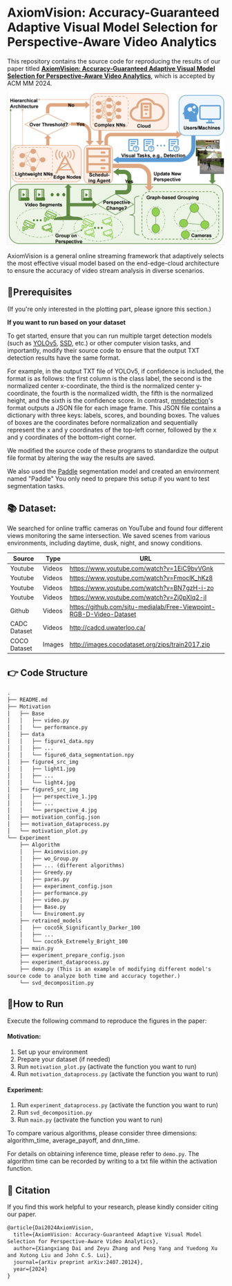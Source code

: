 # AxiomVision: Accuracy-Guaranteed Adaptive Visual Model Selection for Perspective-Aware Video Analytics

This repository contains the source code for reproducing the results of our paper titled [**AxiomVision: Accuracy-Guaranteed Adaptive Visual Model Selection for Perspective-Aware Video Analytics**](https://arxiv.org/abs/2407.20124), which is accepted by ACM MM 2024.

![](design.png)

AxiomVision is a general online streaming framework that adaptively selects the most effective visual model based on the end-edge-cloud architecture to ensure the accuracy of video stream analysis in diverse scenarios.

## 🔧Prerequisites

(If you're only interested in the plotting part, please ignore this section.)

**If you want to run based on your dataset**

To get started, ensure that you can run multiple target detection models (such as [YOLOv5](https://github.com/ultralytics/yolov5), [SSD](https://github.com/lufficc/SSD), etc.) or other computer vision tasks, and importantly, modify their source code to ensure that the output TXT detection results have the same format.

For example, in the output TXT file of YOLOv5, if confidence is included, the format is as follows: the first column is the class label, the second is the normalized center x-coordinate, the third is the normalized center y-coordinate, the fourth is the normalized width, the fifth is the normalized height, and the sixth is the confidence score.  In contrast, [mmdetection](https://github.com/open-mmlab/mmdetection)'s format outputs a JSON file for each image frame. This JSON file contains a dictionary with three keys: labels, scores, and bounding boxes. The values of boxes are the coordinates before normalization and sequentially represent the x and y coordinates of the top-left corner, followed by the x and y coordinates of the bottom-right corner.

We modified the source code of these programs to standardize the output file format by altering the way the results are saved. 


We also used the [Paddle](https://github.com/PaddlePaddle/PaddleSeg) segmentation model and created an environment named "Paddle" You only need to prepare this setup if you want to test segmentation tasks.

## 📚 Dataset: 
We searched for online traffic cameras on YouTube and found four different views monitoring the same intersection. We saved scenes from various environments, including daytime, dusk, night, and snowy conditions.



|  Source  | Type    | URL                                                         |
|---------|---------|-------------------------------------------------------------|
| Youtube | Videos | https://www.youtube.com/watch?v=1EiC9bvVGnk |
| Youtube | Videos | https://www.youtube.com/watch?v=FmoclK_hKz8 |
| Youtube | Videos | https://www.youtube.com/watch?v=BN7gzH-i-zo |
| Youtube | Videos | https://www.youtube.com/watch?v=Zj0pXlq2-jI |
| Github | Videos | https://github.com/sjtu-medialab/Free-Viewpoint-RGB-D-Video-Dataset |
| CADC  Dataset |   Videos  | http://cadcd.uwaterloo.ca/ |
| COCO Dataset | Images  | http://images.cocodataset.org/zips/train2017.zip |


## 👉 Code Structure

```
.
├── README.md
├── Motivation
│   ├── Base
│   │   ├── video.py
│   │   └── performance.py
│   ├── data
│   │   ├── figure1_data.npy
│   │   ├── ...
│   │   └── figure6_data_segmentation.npy
│   ├── figure4_src_img
│   │   ├── light1.jpg
│   │   ├── ...
│   │   └── light4.jpg
│   ├── figure5_src_img
│   │   ├── perspective_1.jpg
│   │   ├── ...
│   │   └── perspective_4.jpg
│   ├── motivation_config.json
│   ├── motivation_dataprocess.py
│   └── motivation_plot.py
└── Experiment
    ├── Algorithm
    │   ├── Axiomvision.py
    │   ├── wo_Group.py
    │   ├── ... (different algorithms)
    │   ├── Greedy.py
    │   ├── paras.py
    │   ├── experiment_config.json
    │   ├── performance.py
    │   ├── video.py
    │   ├── Base.py
    │   └── Enviroment.py
    ├── retrained_models
    │   ├── coco5k_Significantly_Darker_100
    │   ├── ...
    │   └── coco5k_Extremely_Bright_100
    ├── main.py
    ├── experiment_prepare_config.json
    ├── experiment_dataprocess.py
    ├── demo.py (This is an example of modifying different model's source code to analyze both time and accuracy together.)
    └── svd_decomposition.py

```

## 🚀How to Run

Execute the following command to reproduce the figures in the paper:

####  Motivation:

1. Set up your environment
2. Prepare your dataset (if needed)
3. Run `motivation_plot.py` (activate the function you want to run)
4. Run `motivation_dataprocess.py` (activate the function you want to run)


####  Experiment:

1. Run `experiment_dataprocess.py` (activate the function you want to run)
2. Run `svd_decomposition.py`
3. Run `main.py` (activate the function you want to run)

To compare various algorithms, please consider three dimensions: algorithm_time, average_payoff, and dnn_time.

For details on obtaining inference time, please refer to `demo.py`. The algorithm time can be recorded by writing to a txt file within the activation function.

## 🌟 Citation

If you find this work helpful to your research, please kindly consider citing our paper.

```
@article{Dai2024AxiomVision,
  title={AxiomVision: Accuracy-Guaranteed Adaptive Visual Model Selection for Perspective-Aware Video Analytics},
  author={Xiangxiang Dai and Zeyu Zhang and Peng Yang and Yuedong Xu and Xutong Liu and John C.S. Lui},
  journal={arXiv preprint arXiv:2407.20124},
  year={2024}
}
```